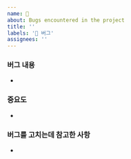 ```yaml
---
name: 🐞
about: Bugs encountered in the project
title: ''
labels: '🐛 버그'
assignees: ''
---
```


### 버그 내용
- 

### 중요도
- 

### 버그를 고치는데 참고한 사항
- 
